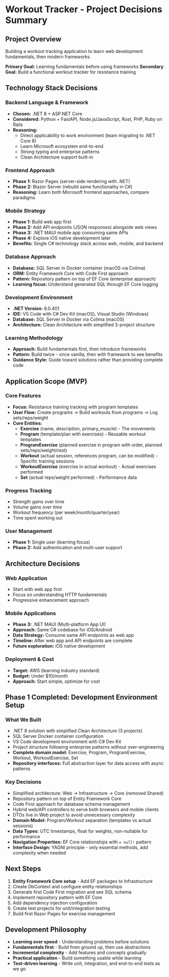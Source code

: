# Workout Tracker - Project Decisions Summary

## Project Overview
Building a workout tracking application to learn web development fundamentals, then modern frameworks.

**Primary Goal:** Learning fundamentals before using frameworks
**Secondary Goal:** Build a functional workout tracker for resistance training

## Technology Stack Decisions

### Backend Language & Framework
- **Chosen:** .NET 8 + ASP.NET Core
- **Considered:** Python + FastAPI, Node.js/JavaScript, Rust, PHP, Ruby on Rails
- **Reasoning:** 
  - Direct applicability to work environment (team migrating to .NET Core 8)
  - Learn Microsoft ecosystem end-to-end
  - Strong typing and enterprise patterns
  - Clean Architecture support built-in

### Frontend Approach
- **Phase 1:** Razor Pages (server-side rendering with .NET)
- **Phase 2:** Blazor Server (rebuild same functionality in C#)
- **Reasoning:** Learn both Microsoft frontend approaches, compare paradigms

### Mobile Strategy
- **Phase 1:** Build web app first
- **Phase 2:** Add API endpoints (JSON responses) alongside web views
- **Phase 3:** .NET MAUI mobile app consuming same APIs
- **Phase 4:** Explore iOS native development later
- **Benefits:** Single C# technology stack across web, mobile, and backend

### Database Approach
- **Database:** SQL Server in Docker container (macOS via Colima)
- **ORM:** Entity Framework Core with Code First approach
- **Pattern:** Repository pattern on top of EF Core (enterprise approach)
- **Learning focus:** Understand generated SQL through EF Core logging

### Development Environment
- **.NET Version:** 8.0.401
- **IDE:** VS Code with C# Dev Kit (macOS), Visual Studio (Windows)
- **Database:** SQL Server in Docker via Colima (macOS)
- **Architecture:** Clean Architecture with simplified 3-project structure

### Learning Methodology
- **Approach:** Build fundamentals first, then introduce frameworks
- **Pattern:** Build twice - once vanilla, then with framework to see benefits
- **Guidance Style:** Guide toward solutions rather than providing complete code

## Application Scope (MVP)

### Core Features
- **Focus:** Resistance training tracking with program templates
- **User Flow:** Create programs → Build workouts from programs → Log sets/reps/weight
- **Core Entities:** 
  - **Exercise** (name, description, primary_muscle) - The movements
  - **Program** (template/plan with exercises) - Reusable workout templates
  - **ProgramExercise** (planned exercise in program with order, planned sets/reps/weight/rest)
  - **Workout** (actual session, references program, can be modified) - Specific training sessions
  - **WorkoutExercise** (exercise in actual workout) - Actual exercises performed
  - **Set** (actual reps/weight performed) - Performance data

### Progress Tracking
- Strength gains over time
- Volume gains over time  
- Workout frequency (per week/month/quarter/year)
- Time spent working out

### User Management
- **Phase 1:** Single user (learning focus)
- **Phase 2:** Add authentication and multi-user support

## Architecture Decisions

### Web Application
- Start with web app first
- Focus on understanding HTTP fundamentals
- Progressive enhancement approach

### Mobile Applications  
- **Phase 3:** .NET MAUI (Multi-platform App UI)
- **Approach:** Same C# codebase for iOS/Android
- **Data Strategy:** Consume same API endpoints as web app
- **Timeline:** After web app and API endpoints are complete
- **Future exploration:** iOS native development

### Deployment & Cost
- **Target:** AWS (learning industry standard)
- **Budget:** Under $10/month
- **Approach:** Start simple, optimize for cost

## Phase 1 Completed: Development Environment Setup

### What We Built
- .NET 8 solution with simplified Clean Architecture (3 projects)
- SQL Server Docker container configuration
- VS Code development environment with C# Dev Kit
- Project structure following enterprise patterns without over-engineering
- **Complete domain model:** Exercise, Program, ProgramExercise, Workout, WorkoutExercise, Set
- **Repository interfaces:** Full abstraction layer for data access with async patterns

### Key Decisions
- Simplified architecture: Web → Infrastructure → Core (removed Shared)
- Repository pattern on top of Entity Framework Core
- Code First approach for database schema management
- Hybrid web/API controllers to serve both browsers and mobile clients
- DTOs live in Web project to avoid unnecessary complexity
- **Domain Model:** Program/Workout separation (templates vs actual sessions)
- **Data Types:** UTC timestamps, float for weights, non-nullable for performance
- **Navigation Properties:** EF Core relationships with `= null!` pattern
- **Interface Design:** YAGNI principle - only essential methods, add complexity when needed

## Next Steps
1. **Entity Framework Core setup** - Add EF packages to Infrastructure
2. Create DbContext and configure entity relationships
3. Generate first Code First migration and see SQL schema
4. Implement repository pattern with EF Core
5. Add dependency injection configuration
6. Create test projects for unit/integration testing
7. Build first Razor Pages for exercise management

## Development Philosophy
- **Learning over speed** - Understanding problems before solutions
- **Fundamentals first** - Build from ground up, then use abstractions
- **Incremental complexity** - Add features and concepts gradually
- **Practical application** - Build something usable while learning
- **Test-driven learning** - Write unit, integration, and end-to-end tests as we go